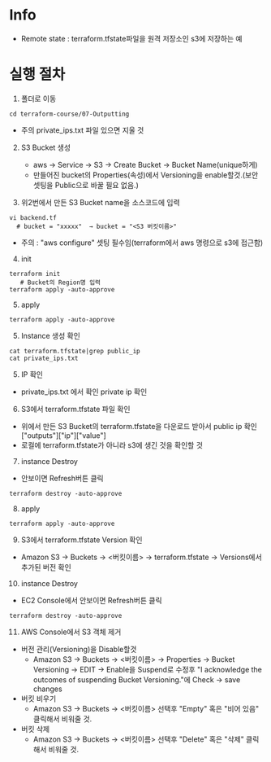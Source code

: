 # Info
* Remote state : terraform.tfstate파일을 원격 저장소인 s3에 저장하는 예


# 실행 절차
1. 폴더로 이동
```
cd terraform-course/07-Outputting
```
* 주의 private_ips.txt 파일 있으면 지울 것

2. S3 Bucket 생성
   * aws → Service → S3 → Create Bucket → Bucket Name(unique하게)
   * 만들어진 bucket의 Properties(속성)에서 Versioning을 enable할것.(보안 셋팅을 Public으로 바꿀 필요 없음.)

3. 위2번에서 만든 S3 Bucket name을 소스코드에 입력
```
vi backend.tf
  # bucket = "xxxxx"  → bucket = "<S3 버킷이름>"
```
* 주의 : "aws configure" 셋팅 필수임(terraform에서 aws 명령으로 s3에 접근함)

4. init
```
terraform init
   # Bucket의 Region명 입력
terraform apply -auto-approve
```

5. apply
```
terraform apply -auto-approve
```

5. Instance 생성 확인
```
cat terraform.tfstate|grep public_ip
cat private_ips.txt
```


5. IP 확인
* private_ips.txt 에서 확인 private ip 확인

6. S3에서 terraform.tfstate 파일 확인
* 위에서 만든 S3 Bucket의 terraform.tfstate을 다운로드 받아서 public ip 확인 ["outputs"]["ip"]["value"]
* 로컬에 terraform.tfstate가 아니라 s3에 생긴 것을 확인할 것

7. instance Destroy
* 안보이면 Refresh버튼 클릭
```
terraform destroy -auto-approve
```


8. apply
```
terraform apply -auto-approve
```

9. S3에서 terraform.tfstate Version 확인
* Amazon S3 → Buckets → <버킷이름> → terraform.tfstate → Versions에서 추가된 버전 확인


10. instance Destroy
* EC2 Console에서 안보이면 Refresh버튼 클릭
```
terraform destroy -auto-approve
```


11. AWS Console에서 S3 객체 제거
* 버전 관리(Versioning)을 Disable할것
  - Amazon S3 → Buckets → <버킷이름> → Properties → Bucket Versioning → EDIT → Enable을 Suspend로 수정후 "I acknowledge the outcomes of suspending Bucket Versioning."에 Check → save changes
* 버킷 비우기
  - Amazon S3 → Buckets → <버킷이름> 선택후 "Empty" 혹은 "비어 있음" 클릭해서 비워줄 것.
* 버킷 삭제
  - Amazon S3 → Buckets → <버킷이름> 선택후 "Delete" 혹은 "삭제" 클릭해서 비워줄 것.
